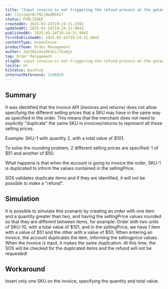 ```yaml
---
title: "Input invoice is not triggering the refund process at the gateway"
id: 7Jyssmgt0rYN1j8wZNtK1T
status: PUBLISHED
createdAt: 2025-03-24T19:24:31.259Z
updatedAt: 2025-03-24T19:24:31.904Z
publishedAt: 2025-03-24T19:24:31.904Z
firstPublishedAt: 2025-03-24T19:24:31.904Z
contentType: knownIssue
productTeam: Order Management
author: 2mXZkbi0oi061KicTExNjo
tag: Order Management
slugEN: input-invoice-is-not-triggering-the-refund-process-at-the-gateway
locale: en
kiStatus: Backlog
internalReference: 1198829
---
```


## Summary


It was identified that the invoice API (invoices and returns) does not allow specifying the different selling prices that a SKU may have in the same way as specified in the order. This means that the merchant does not need to explicitly "duplicate" the same SKU in invoices/returns to represent all these selling prices.

Example:
SKU-1 with quantity 2, with a total value of $101.

To solve the rounding problem, 2 different selling prices are specified: 1 of $51 and another of $50.

What happens is that when the account is going to invoice the order, SKU-1 is duplicated to inform the values contained in the sellingPrice.

SOS validates duplicate items and if they are identified, it will not be possible to make a "refund".


##

## Simulation


It is possible to simulate this scenario by creating an order with one item and a quantity greater than two, and having the sellingPrice values rounded so that they are different between items, for example:
Order with two units of SKU-10, with a total value of $101, and in the sellingPrice, we have 1 item with a value of $51 and the other with a value of $50.
When entering an invoice, the account duplicates the item, informing the sellingprice values.
When the invoice is input, it makes the same duplication.
At this time, the SOS will be checked for the duplicated items and the refund will not be requested!


##

## Workaround


Insert only one SKU on the invoice, specifying the quantity and total value.





